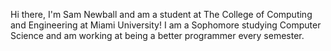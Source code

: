 Hi there, I'm Sam Newball and am a student at The College of Computing and Engineering at Miami University!
I am a Sophomore studying Computer Science and am working at being a better programmer every semester.
